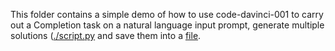 This folder contains a simple demo of how to use code-davinci-001 to carry out a Completion task on a natural language input prompt, generate multiple solutions ([./script.py](./script.py) and save them into a [file](./resp.txt).
